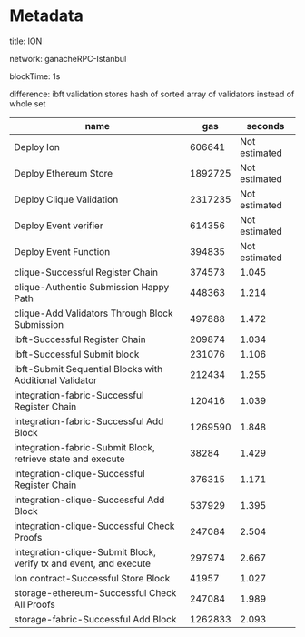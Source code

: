 # Metadata


title: ION


network: ganacheRPC-Istanbul


blockTime: 1s


difference: ibft validation stores hash of sorted array of validators instead of whole set

 | name | gas | seconds | 
 | --- | --- | --- | 
 | Deploy Ion | 606641 | Not estimated
Deploy Ethereum Store | 1892725 | Not estimated
Deploy Clique Validation | 2317235 | Not estimated
Deploy Event verifier | 614356 | Not estimated
Deploy Event Function | 394835 | Not estimated
clique-Successful Register Chain | 374573 | 1.045
clique-Authentic Submission Happy Path | 448363 | 1.214
clique-Add Validators Through Block Submission | 497888 | 1.472
ibft-Successful Register Chain | 209874 | 1.034
ibft-Successful Submit block | 231076 | 1.106
ibft-Submit Sequential Blocks with Additional Validator | 212434 | 1.255
integration-fabric-Successful Register Chain | 120416 | 1.039
integration-fabric-Successful Add Block | 1269590 | 1.848
integration-fabric-Submit Block, retrieve state and execute | 38284 | 1.429
integration-clique-Successful Register Chain | 376315 | 1.171
integration-clique-Successful Add Block | 537929 | 1.395
integration-clique-Successful Check Proofs | 247084 | 2.504
integration-clique-Submit Block, verify tx and event, and execute | 297974 | 2.667
Ion contract-Successful Store Block | 41957 | 1.027
storage-ethereum-Successful Check All Proofs | 247084 | 1.989
storage-fabric-Successful Add Block | 1262833 | 2.093 | 
